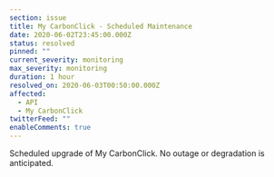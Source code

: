 ```yaml
---
section: issue
title: My CarbonClick - Scheduled Maintenance
date: 2020-06-02T23:45:00.000Z
status: resolved
pinned: ""
current_severity: monitoring
max_severity: monitoring
duration: 1 hour
resolved_on: 2020-06-03T00:50:00.000Z
affected:
  - API
  - My CarbonClick
twitterFeed: ""
enableComments: true
---
```

Scheduled upgrade of My CarbonClick. No outage or degradation is anticipated.